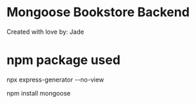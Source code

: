 # Mongoose Bookstore Backend

Created with love by: Jade

# npm package used

npx express-generator --no-view

npm install mongoose
